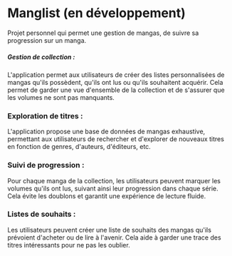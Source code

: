 # Manglist (en développement)

Projet personnel qui permet une gestion de mangas, de suivre sa progression sur un manga.

##### Gestion de collection : 
  L'application permet aux utilisateurs de créer des listes personnalisées de mangas qu'ils possèdent, qu'ils ont lus ou qu'ils souhaitent acquérir. Cela permet de garder une vue d'ensemble de la collection et de s'assurer que les volumes ne sont pas manquants.

### Exploration de titres : 
  L'application propose une base de données de mangas exhaustive, permettant aux utilisateurs de rechercher et d'explorer de nouveaux titres en fonction de genres, d'auteurs, d'éditeurs, etc.

### Suivi de progression : 
  Pour chaque manga de la collection, les utilisateurs peuvent marquer les volumes qu'ils ont lus, suivant ainsi leur progression dans chaque série. Cela évite les doublons et garantit une expérience de lecture fluide.

### Listes de souhaits : 
  Les utilisateurs peuvent créer une liste de souhaits des mangas qu'ils prévoient d'acheter ou de lire à l'avenir. Cela aide à garder une trace des titres intéressants pour ne pas les oublier.
